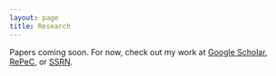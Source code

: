 ```yaml
---
layout: page
title: Research
---
```


Papers coming soon.  For now, check out my work at 
[Google Scholar](http://bit.ly/15DskhG), [RePeC](http://bit.ly/15DsrcR ), or [SSRN](http://bit.ly/15DsvcH ).

